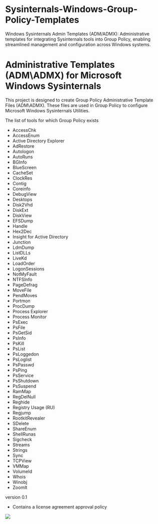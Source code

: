# Sysinternals-Windows-Group-Policy-Templates
Windows Sysinternals Admin Templates (ADM/ADMX): Administrative templates for integrating Sysinternals tools into Group Policy, enabling streamlined management and configuration across Windows systems.
# Administrative Templates (ADM\ADMX) for Microsoft Windows Sysinternals
This project is designed to create Group Policy Administrative Template Files (ADM\ADMX). These files are used in Group Policy to configure Microsoft Windows Sysinternals Utilities.


The list of tools for which Group Policy exists
- AccessChk
- AccessEnum
- Active Directory Explorer
- AdRestore
- Autologon
- AutoRuns
- BGInfo
- BlueScreen
- CacheSet
- ClockRes
- Contig
- Coreinfo
- DebugView
- Desktops
- Disk2Vhd
- DiskExt
- DiskView
- EFSDump
- Handle
- Hex2Dec
- Insight for Active Directory
- Junction
- LdmDump
- ListDLLs
- LiveKd
- LoadOrder
- LogonSessions
- NotMyFault
- NTFSInfo
- PageDefrag
- MoveFile
- PendMoves
- Portmon
- ProcDump
- Process Explorer
- Process Monitor
- PsExec
- PsFile
- PsGetSid
- PsInfo
- PsKill
- PsList
- PsLoggedon
- PsLoglist
- PsPasswd
- PsPing
- PsService
- PsShutdown
- PsSuspend
- RamMap
- RegDelNull
- Reghide
- Registry Usage (RU)
- Regjump
- RootkitRevealer
- SDelete
- ShareEnum
- ShellRunas
- Sigcheck
- Streams
- Strings
- Sync
- TCPView
- VMMap
- VolumeId
- Whois
- Winobj
- ZoomIt

version 0.1
- Contains a license agreement approval policy

![](/ADMX%20Microsoft%20Windows%20Sysinternals.png)
